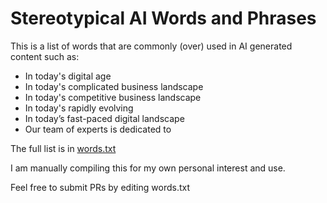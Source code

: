 # Stereotypical AI Words and Phrases

This is a list of words that are commonly (over) used in AI generated content such as:

- In today's digital age
- In today's complicated business landscape
- In today's competitive business landscape
- In today's rapidly evolving
- In today’s fast-paced digital landscape
- Our team of experts is dedicated to

The full list is in [words.txt](words.txt)

I am manually compiling this for my own personal interest and use. 

Feel free to submit PRs by editing words.txt
